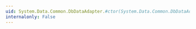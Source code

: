 ```yaml
---
uid: System.Data.Common.DbDataAdapter.#ctor(System.Data.Common.DbDataAdapter)
internalonly: False
---
```

